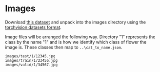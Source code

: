 # Images
Download [this dataset](http://www.robots.ox.ac.uk/~vgg/data/flowers/102/index.html) and unpack into the images directory using the [torchvision datasets format](https://pytorch.org/docs/stable/torchvision/datasets.html#datasetfolder).

Image files will be arranged the following way. Directory "1" represents the
class by the name "1" and is how we identify which class of flower the image is.
These classes then map to `..\cat_to_name.json`.
```
images/test/1/12345.jpg
images/train/1/23456.jpg
images/valid/1/34567.jpg
```

